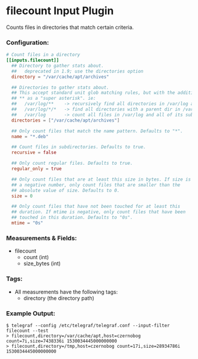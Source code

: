 # filecount Input Plugin

Counts files in directories that match certain criteria.

### Configuration:

```toml
# Count files in a directory
[[inputs.filecount]]
  ## Directory to gather stats about.
  ##   deprecated in 1.9; use the directories option
  directory = "/var/cache/apt/archives"

  ## Directories to gather stats about.
  ## This accept standard unit glob matching rules, but with the addition of
  ## ** as a "super asterisk". ie:
  ##   /var/log/**    -> recursively find all directories in /var/log and count files in each directories
  ##   /var/log/*/*   -> find all directories with a parent dir in /var/log and count files in each directories
  ##   /var/log       -> count all files in /var/log and all of its subdirectories
  directories = ["/var/cache/apt/archives"]

  ## Only count files that match the name pattern. Defaults to "*".
  name = "*.deb"

  ## Count files in subdirectories. Defaults to true.
  recursive = false

  ## Only count regular files. Defaults to true.
  regular_only = true

  ## Only count files that are at least this size in bytes. If size is
  ## a negative number, only count files that are smaller than the
  ## absolute value of size. Defaults to 0.
  size = 0

  ## Only count files that have not been touched for at least this
  ## duration. If mtime is negative, only count files that have been
  ## touched in this duration. Defaults to "0s".
  mtime = "0s"
```

### Measurements & Fields:

- filecount
    - count (int)
    - size_bytes (int)

### Tags:

- All measurements have the following tags:
    - directory (the directory path)

### Example Output:

```
$ telegraf --config /etc/telegraf/telegraf.conf --input-filter filecount --test
> filecount,directory=/var/cache/apt,host=czernobog count=7i,size=7438336i 1530034445000000000
> filecount,directory=/tmp,host=czernobog count=17i,size=28934786i 1530034445000000000
```
